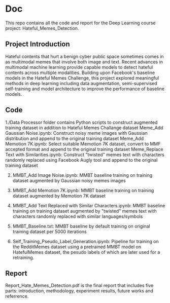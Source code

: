 # Doc

This repo contains all the code and report for the Deep Learning course project: Hateful_Memes_Detection.

## Project Introduction

Hateful contents that hurt a benign cyber public space sometimes comes in as multimodal memes that involve both image and text. Recent advances in multimodal machine learning provide capable models to detect hateful contents across multiple modalities. Building upon Facebook's baseline models in the Hateful Memes Challenge, this project explored meaningful methods in deep learning including data augmentation, semi-supervised self-training and model architecture to improve the performance of baseline models.

## Code
1./Data Processor folder contains Python scripts to construct augmented training dataset in addition to Hateful Memes Challange dataset
Meme_Add Gaussian Noise.ipynb: Construct noisy meme images with Gaussian distribution and append to the original training dataset
Meme_Add Memotion 7K.ipynb: Select suitable Memotion 7K dataset, convert to MMF accepted format and append to the original training dataset
Meme_Replace Text with Similarities.ipynb: Construct "twisted" memes text with characters randomly replaced using Facebook Augly tool and append to the original training dataset

2. MMBT_Add Image Noise.ipynb: MMBT baseline training on training dataset augmented by Gaussian noisy memes images

3. MMBT_Add Memotion 7K.ipynb:  MMBT baseline training on training dataset augmented by Memotion 7K dataset

4. MMBT_Add Text Replaced with Similar Characters.ipynb:  MMBT baseline training on training dataset augmented by "twisted" memes text with characters randomly replaced with similar languages/symbols

5. MMBT_Baseline.txt: MMBT baseline by default training on original training dataset per 5000 iterations

7. Self_Training_Pseudo_Label_Generation.ipynb: Pipeline for training on the RedditMemes dataset using a pretrained MMBT model on HatefulMemes dataset, the pesudo labels of which are later used for a retraining.

## Report
Report_Hate_Memes_Detection.pdf is the final report that includes five parts: introduction, methodology, experiment results, future works and referrence.
